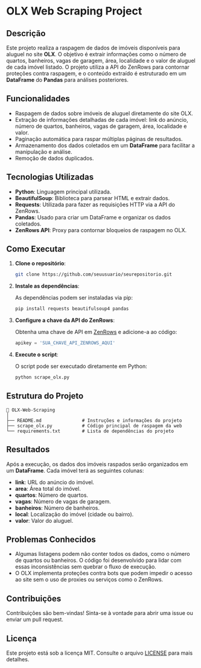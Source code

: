 # OLX Web Scraping Project

## Descrição

Este projeto realiza a raspagem de dados de imóveis disponíveis para aluguel no site **OLX**. O objetivo é extrair informações como o número de quartos, banheiros, vagas de garagem, área, localidade e o valor de aluguel de cada imóvel listado. O projeto utiliza a API do ZenRows para contornar proteções contra raspagem, e o conteúdo extraído é estruturado em um **DataFrame** do **Pandas** para análises posteriores.

## Funcionalidades

- Raspagem de dados sobre imóveis de aluguel diretamente do site OLX.
- Extração de informações detalhadas de cada imóvel: link do anúncio, número de quartos, banheiros, vagas de garagem, área, localidade e valor.
- Paginação automática para raspar múltiplas páginas de resultados.
- Armazenamento dos dados coletados em um **DataFrame** para facilitar a manipulação e análise.
- Remoção de dados duplicados.

## Tecnologias Utilizadas

- **Python**: Linguagem principal utilizada.
- **BeautifulSoup**: Biblioteca para parsear HTML e extrair dados.
- **Requests**: Utilizada para fazer as requisições HTTP via a API do ZenRows.
- **Pandas**: Usado para criar um DataFrame e organizar os dados coletados.
- **ZenRows API**: Proxy para contornar bloqueios de raspagem no OLX.

## Como Executar

1. **Clone o repositório**:

   ```bash
   git clone https://github.com/seuusuario/seurepositorio.git
   ```

2. **Instale as dependências**:

   As dependências podem ser instaladas via pip:
   
   ```bash
   pip install requests beautifulsoup4 pandas
   ```

3. **Configure a chave da API do ZenRows**:

   Obtenha uma chave de API em [ZenRows](https://www.zenrows.com) e adicione-a ao código:

   ```python
   apikey = 'SUA_CHAVE_API_ZENROWS_AQUI'
   ```

4. **Execute o script**:

   O script pode ser executado diretamente em Python:

   ```bash
   python scrape_olx.py
   ```

## Estrutura do Projeto

```plaintext
📁 OLX-Web-Scraping
│
├── README.md               # Instruções e informações do projeto
├── scrape_olx.py           # Código principal de raspagem da web
└── requirements.txt        # Lista de dependências do projeto
```

## Resultados

Após a execução, os dados dos imóveis raspados serão organizados em um **DataFrame**. Cada imóvel terá as seguintes colunas:

- **link**: URL do anúncio do imóvel.
- **area**: Área total do imóvel.
- **quartos**: Número de quartos.
- **vagas**: Número de vagas de garagem.
- **banheiros**: Número de banheiros.
- **local**: Localização do imóvel (cidade ou bairro).
- **valor**: Valor do aluguel.

## Problemas Conhecidos

- Algumas listagens podem não conter todos os dados, como o número de quartos ou banheiros. O código foi desenvolvido para lidar com essas inconsistências sem quebrar o fluxo de execução.
- O OLX implementa proteções contra bots que podem impedir o acesso ao site sem o uso de proxies ou serviços como o ZenRows.

## Contribuições

Contribuições são bem-vindas! Sinta-se à vontade para abrir uma issue ou enviar um pull request.

## Licença

Este projeto está sob a licença MIT. Consulte o arquivo [LICENSE](LICENSE) para mais detalhes.

